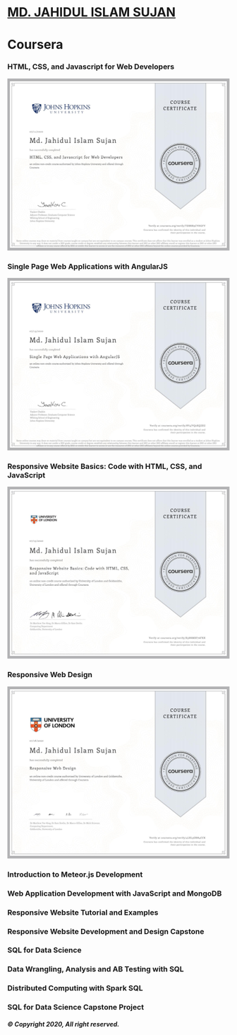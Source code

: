 # [MD. JAHIDUL ISLAM SUJAN](https://jahidofficial.github.io)

# Coursera

### HTML, CSS, and Javascript for Web Developers

<img src="TDBRR3CVHGFY.jpg">

### Single Page Web Applications with AngularJS

<img src="8V4JVQ2XQZEG.jpg">

### Responsive Website Basics: Code with HTML, CSS, and JavaScript

<img src="X58NMXF76FXX.jpg">

### Responsive Web Design

<img src="4LXL5GRN4CCK.jpg">

### Introduction to Meteor.js Development

<!--<img src="#.jpg">-->

### Web Application Development with JavaScript and MongoDB

<!--<img src="#.jpg">-->

### Responsive Website Tutorial and Examples

<!--<img src="#.jpg">-->

### Responsive Website Development and Design Capstone

<!--<img src="#.jpg">-->

### SQL for Data Science

<!--<img src="#.jpg">-->

### Data Wrangling, Analysis and AB Testing with SQL

<!--<img src="#.jpg">-->

### Distributed Computing with Spark SQL

<!--<img src="#.jpg">-->

### SQL for Data Science Capstone Project

<!--<img src="#.jpg">-->

##### &copy; Copyright 2020, All right reserved.